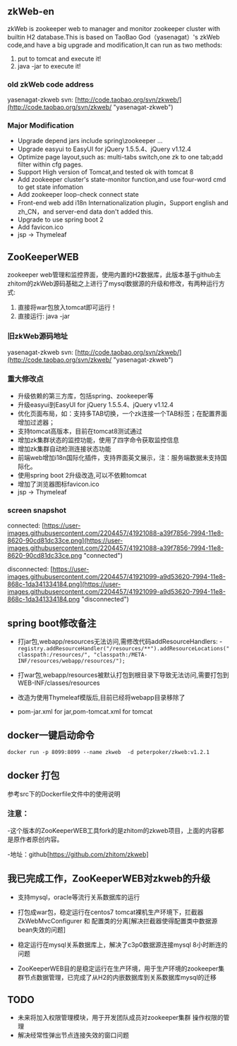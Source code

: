 ## zkWeb-en

zkWeb is zookeeper web to manager and monitor zookeeper cluster with builtin H2 database.This is based on TaoBao God（yasenagat）'s zkWeb code,and have a big upgrade and modification,It can run as two methods:

1. put <war-file> to tomcat and execute it!
2. java -jar <jar-file> to execute it!

### old zkWeb code address

yasenagat-zkweb svn: [http://code.taobao.org/svn/zkweb/](http://code.taobao.org/svn/zkweb/ "yasenagat-zkweb")

### Major Modification

- Upgrade depend jars include spring\zookeeper ...
- Upgrade easyui to EasyUI for jQuery 1.5.5.4、jQuery v1.12.4
- Optimize page layout,such as: multi-tabs switch,one zk to one tab;add filter within cfg pages.
- Support High version of Tomcat,and tested ok with tomcat 8
- Add zookeeper cluster's state-monitor function,and use four-word cmd to get state infomation
- Add zookeeper loop-check connect state
- Front-end web add i18n Internationalization plugin，Support english and zh_CN，and server-end data don't added this.
- Upgrade to use spring boot 2
- Add favicon.ico
- jsp -> Thymeleaf

## ZooKeeperWEB
zookeeper web管理和监控界面，使用内置的H2数据库，此版本基于github主zhitom的zkWeb源码基础之上进行了mysql数据源的升级和修改，有两种运行方式:

1. 直接将war包放入tomcat即可运行！
2. 直接运行: java -jar <jar-file>

### 旧zkWeb源码地址

yasenagat-zkweb svn: [http://code.taobao.org/svn/zkweb/](http://code.taobao.org/svn/zkweb/ "yasenagat-zkweb")

### 重大修改点

- 升级依赖的第三方库，包括spring、zookeeper等
- 升级easyui到EasyUI for jQuery 1.5.5.4、jQuery v1.12.4
- 优化页面布局，如：支持多TAB切换，一个zk连接一个TAB标签；在配置界面增加过滤器；
- 支持tomcat高版本，目前在tomcat8测试通过
- 增加zk集群状态的监控功能，使用了四字命令获取监控信息
- 增加zk集群自动检测连接状态功能
- 前端web增加i18n国际化插件，支持界面英文展示，注：服务端数据未支持国际化。
- 使用spring boot 2升级改造,可以不依赖tomcat
- 增加了浏览器图标favicon.ico
- jsp -> Thymeleaf

### screen snapshot

connected: [https://user-images.githubusercontent.com/2204457/41921088-a39f7856-7994-11e8-8620-90cd81dc33ce.png](https://user-images.githubusercontent.com/2204457/41921088-a39f7856-7994-11e8-8620-90cd81dc33ce.png "connected")

disconnected: [https://user-images.githubusercontent.com/2204457/41921099-a9d53620-7994-11e8-868c-1da341334184.png](https://user-images.githubusercontent.com/2204457/41921099-a9d53620-7994-11e8-868c-1da341334184.png "disconnected")

## spring boot修改备注

- 打jar包,webapp/resources无法访问,需修改代码addResourceHandlers:
		- `registry.addResourceHandler("/resources/**").addResourceLocations("classpath:/resources/",
        		"classpath:/META-INF/resources/webapp/resources/");`

- 打war包,webapp/resources被默认打包到根目录下导致无法访问,需要打包到WEB-INF/classes/resources

- 改造为使用Thymeleaf模版后,目前已经将webapp目录移除了
- pom-jar.xml for jar,pom-tomcat.xml for tomcat

## docker一键启动命令
```
docker run -p 8099:8099 --name zkweb  -d peterpoker/zkweb:v1.2.1
```


## docker 打包
参考src下的Dockerfile文件中的使用说明


### 注意：
-这个版本的ZooKeeperWEB工具fork的是zhitom的zkweb项目，上面的内容都是原作者原创内容。

-地址：github[https://github.com/zhitom/zkweb]

## 我已完成工作，ZooKeeperWEB对zkweb的升级
- 支持mysql，oracle等流行关系数据库的运行

- 打包成war包，稳定运行在centos7 tomcat裸机生产环境下，拦截器ZkWebMvcConfigurer 和 配置类的分离[解决拦截器使得配置类中数据源bean失效的问题]

- 稳定运行在mysql关系数据库上，解决了c3p0数据源连接mysql 8小时断连的问题

- ZooKeeperWEB目的是稳定运行在生产环境，用于生产环境的zookeeper集群节点数据管理，已完成了从H2的内嵌数据库到关系数据库mysql的迁移


## TODO
- 未来将加入权限管理模块，用于开发团队成员对zookeeper集群 操作权限的管理
- 解决经常性弹出节点连接失效的窗口问题